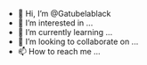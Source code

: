 - 👋 Hi, I’m @Gatubelablack
- 👀 I’m interested in ...
- 🌱 I’m currently learning ...
- 💞️ I’m looking to collaborate on ...
- 📫 How to reach me ...

<!---
Gatubelablack/Gatubelablack is a ✨ special ✨ repository because its `README.md` (this file) appears on your GitHub profile.
You can click the Preview link to take a look at your changes.
--->
